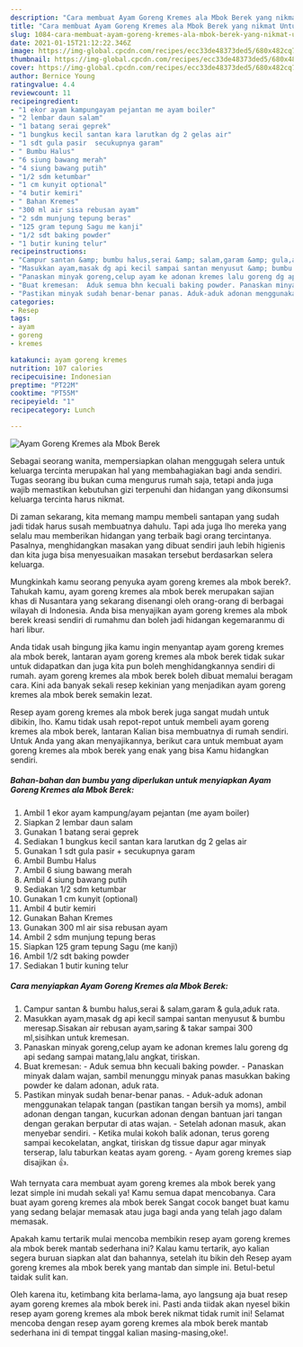 ```yaml
---
description: "Cara membuat Ayam Goreng Kremes ala Mbok Berek yang nikmat Untuk Jualan"
title: "Cara membuat Ayam Goreng Kremes ala Mbok Berek yang nikmat Untuk Jualan"
slug: 1084-cara-membuat-ayam-goreng-kremes-ala-mbok-berek-yang-nikmat-untuk-jualan
date: 2021-01-15T21:12:22.346Z
image: https://img-global.cpcdn.com/recipes/ecc33de48373ded5/680x482cq70/ayam-goreng-kremes-ala-mbok-berek-foto-resep-utama.jpg
thumbnail: https://img-global.cpcdn.com/recipes/ecc33de48373ded5/680x482cq70/ayam-goreng-kremes-ala-mbok-berek-foto-resep-utama.jpg
cover: https://img-global.cpcdn.com/recipes/ecc33de48373ded5/680x482cq70/ayam-goreng-kremes-ala-mbok-berek-foto-resep-utama.jpg
author: Bernice Young
ratingvalue: 4.4
reviewcount: 11
recipeingredient:
- "1 ekor ayam kampungayam pejantan me ayam boiler"
- "2 lembar daun salam"
- "1 batang serai geprek"
- "1 bungkus kecil santan kara larutkan dg 2 gelas air"
- "1 sdt gula pasir  secukupnya garam"
- " Bumbu Halus"
- "6 siung bawang merah"
- "4 siung bawang putih"
- "1/2 sdm ketumbar"
- "1 cm kunyit optional"
- "4 butir kemiri"
- " Bahan Kremes"
- "300 ml air sisa rebusan ayam"
- "2 sdm munjung tepung beras"
- "125 gram tepung Sagu me kanji"
- "1/2 sdt baking powder"
- "1 butir kuning telur"
recipeinstructions:
- "Campur santan &amp; bumbu halus,serai &amp; salam,garam &amp; gula,aduk rata."
- "Masukkan ayam,masak dg api kecil sampai santan menyusut &amp; bumbu meresap.Sisakan air rebusan ayam,saring &amp; takar sampai 300 ml,sisihkan untuk kremesan."
- "Panaskan minyak goreng,celup ayam ke adonan kremes lalu goreng dg api sedang sampai matang,lalu angkat, tiriskan."
- "Buat kremesan:  Aduk semua bhn kecuali baking powder. Panaskan minyak dalam wajan, sambil menunggu minyak panas masukkan baking powder ke dalam adonan, aduk rata."
- "Pastikan minyak sudah benar-benar panas. Aduk-aduk adonan menggunakan telapak tangan (pastikan tangan bersih ya moms), ambil adonan dengan tangan, kucurkan adonan dengan bantuan jari tangan dengan gerakan berputar di atas wajan. Setelah adonan masuk, akan menyebar sendiri. Ketika mulai kokoh balik adonan, terus goreng sampai kecokelatan, angkat, tiriskan dg tissue dapur agar minyak terserap, lalu taburkan keatas ayam goreng. Ayam goreng kremes siap disajikan 👍."
categories:
- Resep
tags:
- ayam
- goreng
- kremes

katakunci: ayam goreng kremes 
nutrition: 107 calories
recipecuisine: Indonesian
preptime: "PT22M"
cooktime: "PT55M"
recipeyield: "1"
recipecategory: Lunch

---
```



![Ayam Goreng Kremes ala Mbok Berek](https://img-global.cpcdn.com/recipes/ecc33de48373ded5/680x482cq70/ayam-goreng-kremes-ala-mbok-berek-foto-resep-utama.jpg)

Sebagai seorang wanita, mempersiapkan olahan menggugah selera untuk keluarga tercinta merupakan hal yang membahagiakan bagi anda sendiri. Tugas seorang ibu bukan cuma mengurus rumah saja, tetapi anda juga wajib memastikan kebutuhan gizi terpenuhi dan hidangan yang dikonsumsi keluarga tercinta harus nikmat.

Di zaman  sekarang, kita memang mampu membeli santapan yang sudah jadi tidak harus susah membuatnya dahulu. Tapi ada juga lho mereka yang selalu mau memberikan hidangan yang terbaik bagi orang tercintanya. Pasalnya, menghidangkan masakan yang dibuat sendiri jauh lebih higienis dan kita juga bisa menyesuaikan masakan tersebut berdasarkan selera keluarga. 



Mungkinkah kamu seorang penyuka ayam goreng kremes ala mbok berek?. Tahukah kamu, ayam goreng kremes ala mbok berek merupakan sajian khas di Nusantara yang sekarang disenangi oleh orang-orang di berbagai wilayah di Indonesia. Anda bisa menyajikan ayam goreng kremes ala mbok berek kreasi sendiri di rumahmu dan boleh jadi hidangan kegemaranmu di hari libur.

Anda tidak usah bingung jika kamu ingin menyantap ayam goreng kremes ala mbok berek, lantaran ayam goreng kremes ala mbok berek tidak sukar untuk didapatkan dan juga kita pun boleh menghidangkannya sendiri di rumah. ayam goreng kremes ala mbok berek boleh dibuat memalui beragam cara. Kini ada banyak sekali resep kekinian yang menjadikan ayam goreng kremes ala mbok berek semakin lezat.

Resep ayam goreng kremes ala mbok berek juga sangat mudah untuk dibikin, lho. Kamu tidak usah repot-repot untuk membeli ayam goreng kremes ala mbok berek, lantaran Kalian bisa membuatnya di rumah sendiri. Untuk Anda yang akan menyajikannya, berikut cara untuk membuat ayam goreng kremes ala mbok berek yang enak yang bisa Kamu hidangkan sendiri.

<!--inarticleads1-->

##### Bahan-bahan dan bumbu yang diperlukan untuk menyiapkan Ayam Goreng Kremes ala Mbok Berek:

1. Ambil 1 ekor ayam kampung/ayam pejantan (me ayam boiler)
1. Siapkan 2 lembar daun salam
1. Gunakan 1 batang serai geprek
1. Sediakan 1 bungkus kecil santan kara larutkan dg 2 gelas air
1. Gunakan 1 sdt gula pasir + secukupnya garam
1. Ambil  Bumbu Halus
1. Ambil 6 siung bawang merah
1. Ambil 4 siung bawang putih
1. Sediakan 1/2 sdm ketumbar
1. Gunakan 1 cm kunyit (optional)
1. Ambil 4 butir kemiri
1. Gunakan  Bahan Kremes
1. Gunakan 300 ml air sisa rebusan ayam
1. Ambil 2 sdm munjung tepung beras
1. Siapkan 125 gram tepung Sagu (me kanji)
1. Ambil 1/2 sdt baking powder
1. Sediakan 1 butir kuning telur




<!--inarticleads2-->

##### Cara menyiapkan Ayam Goreng Kremes ala Mbok Berek:

1. Campur santan &amp; bumbu halus,serai &amp; salam,garam &amp; gula,aduk rata.
1. Masukkan ayam,masak dg api kecil sampai santan menyusut &amp; bumbu meresap.Sisakan air rebusan ayam,saring &amp; takar sampai 300 ml,sisihkan untuk kremesan.
1. Panaskan minyak goreng,celup ayam ke adonan kremes lalu goreng dg api sedang sampai matang,lalu angkat, tiriskan.
1. Buat kremesan:  - Aduk semua bhn kecuali baking powder. - Panaskan minyak dalam wajan, sambil menunggu minyak panas masukkan baking powder ke dalam adonan, aduk rata.
1. Pastikan minyak sudah benar-benar panas. - Aduk-aduk adonan menggunakan telapak tangan (pastikan tangan bersih ya moms), ambil adonan dengan tangan, kucurkan adonan dengan bantuan jari tangan dengan gerakan berputar di atas wajan. - Setelah adonan masuk, akan menyebar sendiri. - Ketika mulai kokoh balik adonan, terus goreng sampai kecokelatan, angkat, tiriskan dg tissue dapur agar minyak terserap, lalu taburkan keatas ayam goreng. - Ayam goreng kremes siap disajikan 👍.




Wah ternyata cara membuat ayam goreng kremes ala mbok berek yang lezat simple ini mudah sekali ya! Kamu semua dapat mencobanya. Cara buat ayam goreng kremes ala mbok berek Sangat cocok banget buat kamu yang sedang belajar memasak atau juga bagi anda yang telah jago dalam memasak.

Apakah kamu tertarik mulai mencoba membikin resep ayam goreng kremes ala mbok berek mantab sederhana ini? Kalau kamu tertarik, ayo kalian segera buruan siapkan alat dan bahannya, setelah itu bikin deh Resep ayam goreng kremes ala mbok berek yang mantab dan simple ini. Betul-betul taidak sulit kan. 

Oleh karena itu, ketimbang kita berlama-lama, ayo langsung aja buat resep ayam goreng kremes ala mbok berek ini. Pasti anda tiidak akan nyesel bikin resep ayam goreng kremes ala mbok berek nikmat tidak rumit ini! Selamat mencoba dengan resep ayam goreng kremes ala mbok berek mantab sederhana ini di tempat tinggal kalian masing-masing,oke!.

